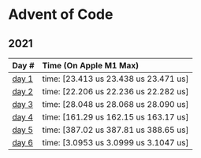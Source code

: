 # Advent of Code

## 2021

| Day #                        | Time (On Apple M1 Max)                  |
|:-----------------------------|:----------------------------------------|
| [day 1](./src/y2021/day1.rs) | time:   [23.413 us 23.438 us 23.471 us] |
| [day 2](./src/y2021/day2.rs) | time:   [22.206 us 22.236 us 22.282 us] |
| [day 3](./src/y2021/day3.rs) | time:   [28.048 us 28.068 us 28.090 us] |
| [day 4](./src/y2021/day4.rs) | time:   [161.29 us 162.15 us 163.17 us] |
| [day 5](./src/y2021/day5.rs) | time:   [387.02 us 387.81 us 388.65 us] |
| [day 6](./src/y2021/day6.rs) | time:   [3.0953 us 3.0999 us 3.1047 us] |